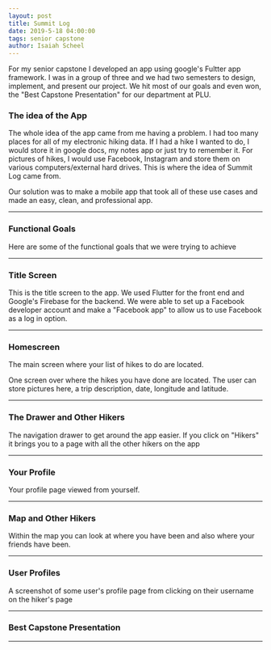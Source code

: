 ```yaml
---
layout: post
title: Summit Log
date: 2019-5-18 04:00:00
tags: senior capstone
author: Isaiah Scheel
---
```


For my senior capstone I developed an app using google's Fultter app framework. I was in a group of three and we had two semesters to design, implement, and present our project. We hit most of our goals and even won, the "Best Capstone Presentation" for our department at PLU.



### The idea of the App

<amp-img src="{{ site.baseurl }}assets/images/overview.png" width="656" height="400" layout="responsive" alt="" class="mb3"></amp-img>

The whole idea of the app came from me having a problem. I had too many places for all of my electronic hiking data. If I had a hike I wanted to do, I would store it in google docs, my notes app or just try to remember it. For pictures of hikes, I would use Facebook, Instagram and store them on various computers/external hard drives. This is where the idea of Summit Log came from.

<amp-img src="{{ site.baseurl }}assets/images/oursolution.png" width="656" height="400" layout="responsive" alt="" class="mb3"></amp-img>

Our solution was to make a mobile app that took all of these use cases and made an easy, clean, and professional app.

<hr />

### Functional Goals

<amp-img src="{{ site.baseurl }}assets/images/functional_goals1.png" width="656" height="400" layout="responsive" alt="" class="mb3"></amp-img>

<amp-img src="{{ site.baseurl }}assets/images/functional_goals.png" width="656" height="400" layout="responsive" alt="" class="mb3"></amp-img>

Here are some of the functional goals that we were trying to achieve

<hr />


### Title Screen

<amp-img src="{{ site.baseurl }}assets/images/title.png" width="100" height="200" layout="responsive" alt="" class="mb3"></amp-img>

This is the title screen to the app. We used Flutter for the front end and Google's Firebase for the backend. We were able to set up a Facebook developer account and make a "Facebook app" to allow us to use Facebook as a log in option.

<hr />

### Homescreen

<amp-img src="{{ site.baseurl }}assets/images/homescreentodo.png" width="100" height="200" layout="responsive" alt="" class="mb3"></amp-img>

The main screen where your list of hikes to do are located.

<amp-img src="{{ site.baseurl }}assets/images/homescreen_done.png" width="100" height="200" layout="responsive" alt="" class="mb3"></amp-img>

One screen over where the hikes you have done are located. The user can store pictures here, a trip description, date, longitude and latitude.

<hr />

### The Drawer and Other Hikers

<amp-img src="{{ site.baseurl }}assets/images/Navigation.png" width="656" height="400" layout="responsive" alt="" class="mb3"></amp-img>

The navigation drawer to get around the app easier. If you click on "Hikers" it brings you to a page with all the other hikers on the app

<hr />

### Your Profile

<amp-img src="{{ site.baseurl }}assets/images/profilepicture.png" width="100" height="200" layout="responsive" alt="" class="mb3"></amp-img>

Your profile page viewed from yourself.

<hr />

### Map and Other Hikers

<amp-img src="{{ site.baseurl }}assets/images/other_hikers.png" width="656" height="400" layout="responsive" alt="" class="mb3"></amp-img>

Within the map you can look at where you have been and also where your friends have been.

<amp-img src="{{ site.baseurl }}assets/images/other_hikers2.png" width="656" height="400" layout="responsive" alt="" class="mb3"></amp-img>

<amp-img src="{{ site.baseurl }}assets/images/map.png" width="100" height="200" layout="responsive" alt="" class="mb3"></amp-img>

<hr />


### User Profiles

<amp-img src="{{ site.baseurl }}assets/images/user_prof.png" width="100" height="200" layout="responsive" alt="" class="mb3"></amp-img>

<amp-img src="{{ site.baseurl }}assets/images/summitlog.png" width="100" height="200" layout="responsive" alt="" class="mb3"></amp-img>


A screenshot of some user's profile page from clicking on their username on the hiker's page

<hr />


### Best Capstone Presentation

<amp-img src="{{ site.baseurl }}assets/images/bestcapstone.jpg" width="656" height="400" layout="responsive" alt="" class="mb3"></amp-img>

<hr />
